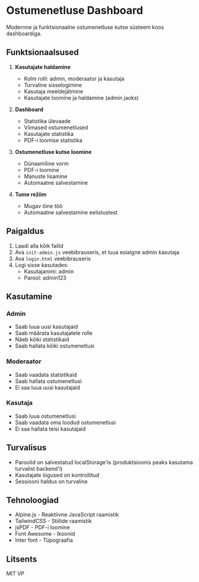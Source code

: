 # Ostumenetluse Dashboard

Modernne ja funktsionaalne ostumenetluse kutse süsteem koos dashboardiga.

## Funktsionaalsused

1. **Kasutajate haldamine**

   - Kolm rolli: admin, moderaator ja kasutaja
   - Turvaline sisselogimine
   - Kasutaja meeldejätmine
   - Kasutajate loomine ja haldamine (admin jaoks)

2. **Dashboard**

   - Statistika ülevaade
   - Viimased ostumenetlused
   - Kasutajate statistika
   - PDF-i loomise statistika

3. **Ostumenetluse kutse loomine**

   - Dünaamiline vorm
   - PDF-i loomine
   - Manuste lisamine
   - Automaatne salvestamine

4. **Tume režiim**
   - Mugav öine töö
   - Automaatne salvestamine eelistustest

## Paigaldus

1. Laadi alla kõik failid
2. Ava `init-admin.js` veebibrauseris, et luua esialgne admin kasutaja
3. Ava `login.html` veebibrauseris
4. Logi sisse kasutades:
   - Kasutajanimi: admin
   - Parool: admin123

## Kasutamine

### Admin

- Saab luua uusi kasutajaid
- Saab määrata kasutajatele rolle
- Näeb kõiki statistikaid
- Saab hallata kõiki ostumenetlusi

### Moderaator

- Saab vaadata statistikaid
- Saab hallata ostumenetlusi
- Ei saa luua uusi kasutajaid

### Kasutaja

- Saab luua ostumenetlusi
- Saab vaadata oma loodud ostumenetlusi
- Ei saa hallata teisi kasutajaid

## Turvalisus

- Paroolid on salvestatud localStorage'is (produktsioonis peaks kasutama turvalist backend'i)
- Kasutajate õigused on kontrollitud
- Sessiooni haldus on turvaline

## Tehnoloogiad

- Alpine.js - Reaktiivne JavaScript raamistik
- TailwindCSS - Stiilide raamistik
- jsPDF - PDF-i loomine
- Font Awesome - Ikoonid
- Inter font - Tüpograafia



## Litsents

MIT VP
